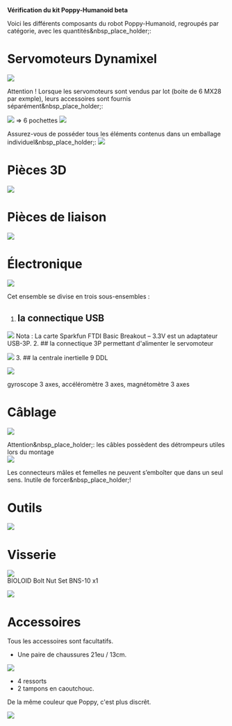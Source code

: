 **Vérification du kit Poppy-Humanoid beta**

Voici les différents composants du robot Poppy-Humanoid, regroupés par catégorie, avec les quantités&nbsp_place_holder;:

# **Servomoteurs Dynamixel**

[ ![](<img src="http://147.210.74.152/Poppy/1_Verification_kit/tous_les_servomoteurs_Ld.jpg" name="Image18" align="bottom" width="500" height="512" border="0">)](http://147.210.74.152/Poppy/1_Verification_kit/tous_les_servomoteurs_Ld.jpg)

Attention ! Lorsque les servomoteurs sont vendus par lot (boite de 6 MX28 par exmple), leurs accessoires sont fournis séparément&nbsp_place_holder;:

[ ![](http://147.210.74.152/Poppy/1_Verification_kit/boite_par_6_sans_palonniers_ld)](http://147.210.74.152/Poppy/1_Verification_kit/boite_par_6_sans_palonniers_ld.jpg) => 6 pochettes [ ![](http://147.210.74.152/Poppy/1_Verification_kit/HN07-N101_set_ld.jpg)](http://147.210.74.152/Poppy/1_Verification_kit/HN07-N101_set_ld.jpg)

Assurez-vous de posséder tous les éléments contenus dans un emballage individuel&nbsp_place_holder;:
[ ![](http://147.210.74.152/Poppy/1_Verification_kit/boite_1_contenu_face_ld.jpg)](http://147.210.74.152/Poppy/1_Verification_kit/boite_1_contenu_face_ld.jpg)


# **Pièces 3D**

[ ![](http://147.210.74.152/Poppy/1_Verification_kit/tableau_3d_1seule_image.jpg)](http://147.210.74.152/Poppy/1_Verification_kit/tableau_3d_1seule_image.jpg)

# **Pièces de liaison**

[ ![](http://147.210.74.152/Poppy/1_Verification_kit/recadrage_lot_pieces_assemblage_ld.jpg)](http://147.210.74.152/Poppy/1_Verification_kit/recadrage_lot_pieces_assemblage_ld.jpg)

# **Électronique**

[ ![](http://147.210.74.152/Poppy/1_Verification_kit/connectique_globale_ld.jpg)](http://147.210.74.152/Poppy/1_Verification_kit/connectique_globale_ld.jpg)

Cet ensemble se divise en trois sous-ensembles :

  1. ## la connectique USB

[ ![](http://147.210.74.152/Poppy/1_Verification_kit/connectique_usb_ld.jpg)](http://147.210.74.152/Poppy/1_Verification_kit/connectique_usb_ld.jpg)
Nota : La carte Sparkfun FTDI Basic Breakout – 3.3V est un adaptateur USB-3P.
  2. ## la connectique 3P permettant d'alimenter le servomoteur

[ ![](http://147.210.74.152/Poppy/1_Verification_kit/pieces_alim_ld.jpg)](http://147.210.74.152/Poppy/1_Verification_kit/pieces_alim_ld.jpg)
  3. ## la centrale inertielle 9 DDL

[ ![](http://147.210.74.152/Poppy/1_Verification_kit/carte_centrale_ld.jpg)](http://147.210.74.152/Poppy/1_Verification_kit/carte_centrale_ld.jpg)   
  
gyroscope 3 axes, accéléromètre 3 axes, magnétomètre 3 axes    
  
# **Câblage**

[ ![](http://147.210.74.152/Poppy/1_Verification_kit/cables_ld.jpg)](http://147.210.74.152/Poppy/1_Verification_kit/cables_ld.jpg)   
  
Attention&nbsp_place_holder;: les câbles possèdent des détrompeurs utiles lors du montage  
[ ![](http://147.210.74.152/Poppy/1_Verification_kit/detrompeur_ld.jpg)](http://147.210.74.152/Poppy/1_Verification_kit/detrompeur_ld.jpg)   
  
Les connecteurs mâles et femelles ne peuvent s’emboîter que dans un seul sens. Inutile de forcer&nbsp_place_holder;!   
  
# **Outils**

[ ![](http://147.210.74.152/Poppy/1_Verification_kit/cles_ld.jpg)](http://147.210.74.152/Poppy/1_Verification_kit/cles_ld.jpg)


# **Visserie**

[ ![](http://147.210.74.152/Poppy/1_Verification_kit/visserie_global_ld.jpg)](http://147.210.74.152/Poppy/1_Verification_kit/visserie_global_ld.jpg)   
BIOLOID Bolt Nut Set BNS-10 x1  
  
[ ![](http://147.210.74.152/Poppy/1_Verification_kit/kit_bioloid_bns_10_ld.jpg)](http://147.210.74.152/Poppy/1_Verification_kit/kit_bioloid_bns_10_ld.jpg)   
  

# **Accessoires**

Tous les accessoires sont facultatifs.  

  - Une paire de chaussures 21eu / 13cm.  

[ ![](http://147.210.74.152/Poppy/1_Verification_kit/Chaussures2_ld.jpg)](http://147.210.74.152/Poppy/1_Verification_kit/Chaussures2_ld.jpg)

  - 4 ressorts
  - 2 tampons en caoutchouc.

De la même couleur que Poppy, c'est plus discrêt.

[ ![](http://147.210.74.152/Poppy/1_Verification_kit/tampons.jpg)](http://147.210.74.152/Poppy/1_Verification_kit/tampons.jpg)
